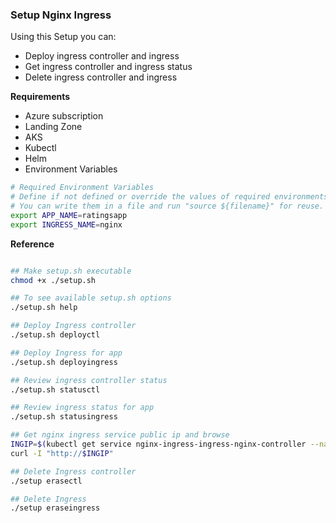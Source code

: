 ### Setup Nginx Ingress

Using this Setup you can:
- Deploy ingress controller and ingress
- Get ingress controller and ingress status
- Delete ingress controller and ingress

**Requirements**
- Azure subscription
- Landing Zone
- AKS
- Kubectl
- Helm
- Environment Variables

```bash
# Required Environment Variables
# Define if not defined or override the values of required environments variables.
# You can write them in a file and run "source ${filename}" for reuse.
export APP_NAME=ratingsapp
export INGRESS_NAME=nginx

```

**Reference**
```bash

## Make setup.sh executable
chmod +x ./setup.sh

## To see available setup.sh options
./setup.sh help

## Deploy Ingress controller
./setup.sh deployctl

## Deploy Ingress for app
./setup.sh deployingress

## Review ingress controller status
./setup.sh statusctl

## Review ingress status for app
./setup.sh statusingress

## Get nginx ingress service public ip and browse
INGIP=$(kubectl get service nginx-ingress-ingress-nginx-controller --namespace ingress|grep LoadBalancer| awk '{print $4}')
curl -I "http://$INGIP"

## Delete Ingress controller
./setup erasectl

## Delete Ingress
./setup eraseingress
```